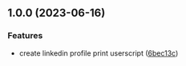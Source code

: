 ## 1.0.0 (2023-06-16)


### Features

* create linkedin profile print userscript ([6bec13c](https://github.com/SignalRichard/userscript-compendium-linkedin-profile-print/commit/6bec13c0befc0e49856ccb577ea5c621b5de92f8))


